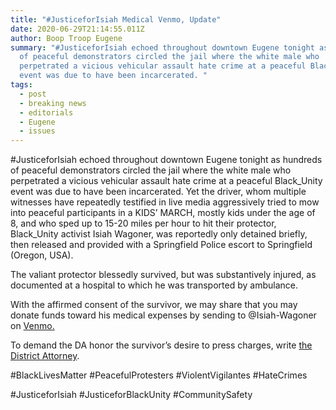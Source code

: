 ```yaml
---
title: "#JusticeforIsiah Medical Venmo, Update"
date: 2020-06-29T21:14:55.011Z
author: Boop Troop Eugene
summary: "#JusticeforIsiah echoed throughout downtown Eugene tonight as hundreds
  of peaceful demonstrators circled the jail where the white male who
  perpetrated a vicious vehicular assault hate crime at a peaceful Black_Unity
  event was due to have been incarcerated. "
tags:
  - post
  - breaking news
  - editorials
  - Eugene
  - issues
---
```

\#JusticeforIsiah echoed throughout downtown Eugene tonight as hundreds of peaceful demonstrators circled the jail where the white male who perpetrated a vicious vehicular assault hate crime at a peaceful Black_Unity event was due to have been incarcerated. Yet the driver, whom multiple witnesses have repeatedly testified in live media aggressively tried to mow into peaceful participants in a KIDS’ MARCH, mostly kids under the age of 8, and who sped up to 15-20 miles per hour to hit their protector, Black_Unity activist Isiah Wagoner, was reportedly only detained briefly, then released and provided with a Springfield Police escort to Springfield (Oregon, USA).

The valiant protector blessedly survived, but was substantively injured, as documented at a hospital to which he was transported by ambulance.

With the affirmed consent of the survivor, we may share that you may donate funds toward his medical expenses by sending to @Isiah-Wagoner on [Venmo.](https://venmo.com/?gclsrc=aw.ds)

To demand the DA honor the survivor’s desire to press charges, write [the District Attorney](mailto:patty.perlow@lanecountyor.gov).

\#BlackLivesMatter #PeacefulProtesters #ViolentVigilantes #HateCrimes

\#JusticeforIsiah #JusticeforBlackUnity #CommunitySafety